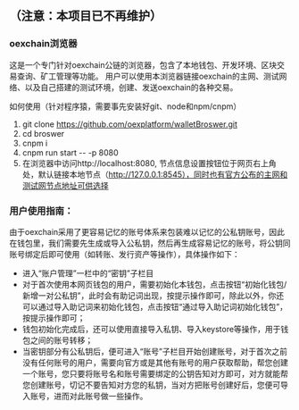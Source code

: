 ## （注意：本项目已不再维护）
### oexchain浏览器
这是一个专门针对oexchain公链的浏览器，包含了本地钱包、开发环境、区块交易查询、矿工管理等功能。
用户可以使用本浏览器链接oexchain的主网、测试网络、以及自己搭建的测试环境，创建、发送oexchain的各种交易。


如何使用（针对程序猿，需要事先安装好git、node和npm/cnpm）
1. git clone https://github.com/oexplatform/walletBroswer.git
2. cd broswer
3. cnpm i
4. cnpm run start -- -p 8080
5. 在浏览器中访问http://localhost:8080, 节点信息设置按钮位于网页右上角处，默认链接本地节点（http://127.0.0.1:8545），同时也有官方公布的主网和测试网节点地址可供选择

### 用户使用指南：
由于oexchain采用了更容易记忆的账号体系来包装难以记忆的公私钥账号，因此在钱包里，我们需要先生成或导入公私钥，然后再生成容易记忆的账号，将公钥同账号绑定后即可使用（如转账、发行资产等操作），具体操作如下：

- 进入“账户管理”一栏中的“密钥”子栏目
- 对于首次使用本网页钱包的用户，需要初始化本钱包，点击按钮“初始化钱包/新增一对公私钥”，此时会有助记词出现，按提示操作即可，除此以外，你还可以通过导入助记词来初始化钱包，点击按钮“通过导入助记词初始化钱包”，按提示操作即可；
- 钱包初始化完成后，还可以使用直接导入私钥、导入keystore等操作，用于钱包之间的账号转移；
- 当密钥部分有公私钥后，便可进入“账号”子栏目开始创建账号，对于首次之前没有任何账号的用户，需要向官方或是其他有账号的用户获取帮助，帮您创建一个账号，您只要将账号名和账号需要绑定的公钥告知对方即可，对方就能帮您创建账号，切记不要告知对方您的私钥，当对方把账号创建好后，您便可导入账号，进而对此账号做一些操作。